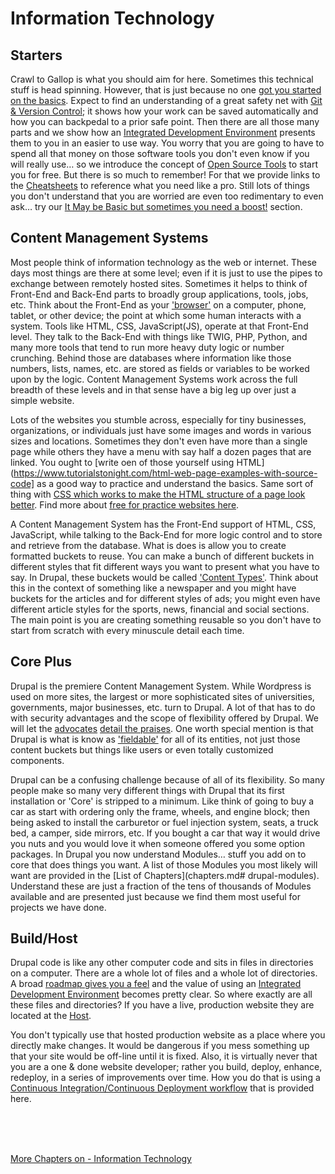 
# Information Technology

## Starters

Crawl to Gallop is what you should aim for here.  Sometimes this technical stuff is head spinning.  However, that is just because no one [got you started on the basics](book/Novice.md).  Expect to find an understanding of a great safety net with [Git & Version Control](../book/gitbasics.md); it shows how your work can be saved automatically and how you can backpedal to a prior safe point.    Then there are all those many parts and we show how an [Integrated Development Environment](../book/ide.md) presents them to you in an easier to use way.   You worry that you are going to have to spend all that money on those software tools you don't even know if you will really use… so we introduce the concept of [Open Source Tools](../book/opensource.md) to start you for free.  But there is so much to remember!  For that we provide links to the [Cheatsheets](../book/cheats.md) to reference what you need like a pro.  Still lots of things you don't understand that you are worried are even too redimentary to even ask… try our [It May be Basic but sometimes you need a boost!](../book/Novice.md) section.  

## Content Management Systems

Most people think of information technology as the web or internet.  These days most things are there at some level; even if it is just to use the pipes to exchange between remotely hosted sites. Sometimes it helps to think of Front-End and Back-End parts to broadly group applications, tools, jobs, etc. Think about the Front-End as your ['browser']( https://en.wikipedia.org/wiki/Web_browser) on a computer, phone, tablet, or other device; the point at which some human interacts with a system.  Tools like HTML, CSS, JavaScript(JS), operate at that Front-End level.  They talk to the Back-End with things like TWIG, PHP, Python, and many more tools that tend to run more heavy duty logic or number crunching.  Behind those are databases where information like those numbers, lists, names, etc. are stored as fields or variables to be worked upon by the logic.   Content Management Systems work across the full breadth of these levels and in that sense have a big leg up over just a simple website.

Lots of the websites you stumble across, especially for tiny businesses, organizations, or individuals just have some images and words in various sizes and locations.  Sometimes they don't even have more than a single page while others they have a menu with say half a dozen pages that are linked.  You ought to [write oen of those yourself using HTML](https://www.tutorialstonight.com/html-web-page-examples-with-source-code] as a good way to practice and understand the basics.   Same sort of thing with [CSS which works to make the HTML structure of a page look better](https://www.tutorialstonight.com/how-to-use-css-in-html).  Find more about [free for practice websites here](../book/hosting.md#a-free-static-website-for-practice).

A Content Management System has the Front-End support of HTML, CSS, JavaScript, while talking to the Back-End for more logic control and to store and retrieve from the database.   What is does is allow you to create formatted buckets to reuse.  You can make a bunch of different buckets in different styles that fit different ways you want to present what you have to say.  In Drupal, these buckets would be called ['Content Types'](https://www.youtube.com/watch?v=soQ6N7oVkI0).   Think about this in the context of something like a newspaper and you might have buckets for the articles and for different styles of ads; you might even have different article styles for the sports, news, financial and social sections.  The main point is you are creating something reusable so you don't have to start from scratch with every minuscule detail each time. 

## Core Plus

Drupal is the premiere Content Management System.   While Wordpress is used on more sites, the largest or more sophisticated sites of universities, governments, major businesses, etc. turn to Drupal.  A lot of that has to do with security advantages and the scope of flexibility offered by Drupal.  We will let the [advocates]( https://www.digitalpolygon.com/blog/top-benefits-of-drupal) [detail the praises](https://www.drupal.org/docs/7/understanding-drupal/what-are-some-of-the-commonly-advantages-of-drupal).  One worth special mention is that Drupal is what is know as ['fieldable'](https://www.drupal.org/docs/7/api/entity-api/an-introduction-to-entities) for all of its entities, not just those content buckets but things like users or even totally customized components.  

Drupal can be a confusing challenge because of all of its flexibility.  So many people make so many very different things with Drupal that its first installation or 'Core' is stripped to a minimum.  Like think of going to buy a car as start with ordering only the frame, wheels, and engine block; then being asked to install the carburetor or fuel injection system, seats, a truck bed, a camper, side mirrors, etc.  If you bought a car that way it would drive you nuts and you would love it when someone offered you some option packages.  In Drupal you now understand Modules… stuff you add on to core that does things you want.  A list of those Modules you most likely will want are provided in the [List of Chapters](chapters.md# drupal-modules).  Understand these are just a fraction of the tens of thousands of Modules available and are presented just because we find them most useful for projects we have done.


## Build/Host

Drupal code is like any other computer code and sits in files in directories on a computer.  There are a whole lot of files and a whole lot of directories.  A broad [roadmap gives you a feel](../cicd/directorymap.md) and the value of using an [Integrated Development Environment](../book/ide.md) becomes pretty clear.   So where exactly are all these files and directories?  If you have a live, production website they are located at the [Host](../book/hosting.md).

You don't typically use that hosted production website as a place where you directly make changes.  It would be dangerous if you mess something up that your site would be off-line until it is fixed.  Also, it is virtually never that you are a one & done website developer; rather you build, deploy, enhance, redeploy, in a series of improvements over time.  How you do that is using a [Continuous Integration/Continuous Deployment workflow](../book/drupalcicd.md) that is provided here.


<br>
<br>
<br>

[More Chapters on - Information Technology](../chapters.md#information-technology)

